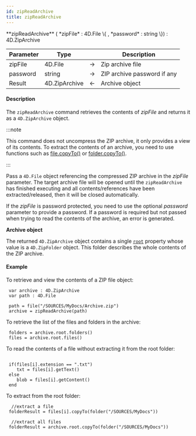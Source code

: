 ```yaml
---
id: zipReadArchive
title: zipReadArchive
---
```



<!-- REF #_command_.zipReadArchive.Syntax -->**zipReadArchive** ( *zipFile* : 4D.File \{ , *password* : string \}) : 4D.ZipArchive<!-- END REF -->


<!-- REF #_command_.zipReadArchive.Params -->
|Parameter|Type||Description|
|---------|--- |:---:|------|
|zipFile|4D.File|&#8594;|Zip archive file|
|password|string|&#8594;|ZIP archive password if any|
|Result|4D.ZipArchive|&#8592;|Archive object|<!-- END REF -->

#### Description

The `zipReadArchive` command <!-- REF #_command_.zipReadArchive.Summary -->retrieves the contents of *zipFile* and returns it as a `4D.ZipArchive` object<!-- END REF -->.

:::note

This command does not uncompress the ZIP archive, it only provides a view of its contents. To extract the contents of an archive, you need to use functions such as [file.copyTo()](../Document.md#copyto) or [folder.copyTo()](../Directory.md#copyto).

:::

Pass a `4D.File` object referencing the compressed ZIP archive in the *zipFile* parameter. The target archive file will be opened until the `zipReadArchive` has finished executing and all contents/references have been extracted/released, then it will be closed automatically.

If the *zipFile* is password protected, you need to use the optional *password* parameter to provide a password. If a password is required but not passed when trying to read the contents of the archive, an error is generated.

**Archive object**

The returned `4D.ZipArchive` object contains a single [`root`](../ZipArchiveClass.md#root) property whose value is a `4D.ZipFolder` object. This folder describes the whole contents of the ZIP archive.

#### Example

To retrieve and view the contents of a ZIP file object:

```qs
 var archive : 4D.ZipArchive
 var path : 4D.File

 path = file("/SOURCES/MyDocs/Archive.zip")
 archive = zipReadArchive(path)
```

To retrieve the list of the files and folders in the archive:

```qs
 folders = archive.root.folders()
 files = archive.root.files()
```

To read the contents of a file without extracting it from the root folder:

```qs

 if(files[i].extension == ".txt")
    txt = files[i].getText()
 else
    blob = files[i].getContent()
 end
```

To extract from the root folder:

```qs
  //extract a file
 folderResult = files[i].copyTo(folder("/SOURCES/MyDocs"))

  //extract all files
 folderResult = archive.root.copyTo(folder("/SOURCES/MyDocs"))
```

